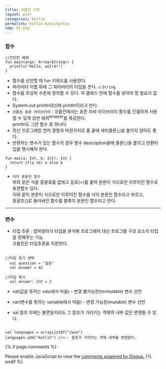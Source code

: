 ```yaml
---
title: 코틀린 기본
layout: post
categories: Kotlin
permalink: kotlin-basicSyntax
img: k1.png
---
```


### 함수
```
//간단한 예제
fun main(args: Array<String>) {
  println("Hello, wolrd!")
}
```

* 함수를 선언할 때 fun 키워드를 사용한다.
* 파라미터 이름 뒤에 그 파라미터의 타입을 쓴다. `s:String`
* 함수를 최상위 수준에 정의할 수 있다. 꼭 클래스 안에 함수를 넣어야 할 필요가 없다.
* System.out.println대신에 println이라고 쓴다.
* `코틀린 표준 라이브러리` : 코틀린에서는 표준 자바 라이브러리 함수를 간결하게 사용할 수 있게 감싼 래퍼<sup>wrapper</sup>를 제공한다.
 <br>println도 그런 함수 중 하나다.
* 최신 프로그래밍 언어 경향과 마찬가지로 줄 끝에 세미클론(;)을 붙이지 않아도 좋다.
* 반환하는 변수가 있는 함수의 경우 함수 description끝에 콜론(:)을 붙이고 반환타입을 명시해야 한다.

```
fun max(a: Int, b: Int): Int {
  return if(a >b) a else b
}
```

* <code>식이 본문인 함수</code>
<br>위와 같은 식을 중괄호를 없애고 등호(=)를 붙여 본문이 식으로만 이루어진 함수로 표현할수 있다.
<br>이와 같이 본문이 식으로만 이루어진 함수를 <bold>식이 본문인 함수</bold>라고 부르고,
<br>중괄호{}로 둘러싸인 함수를 <bold>블록이 본문인 함수</bold>라고 한다.


---
### 변수
* 타입 추론 : 컴파일러가 타입을 분석해 프로그래머 대신 프로그램 구성 요소의 타입을 정해주는 기능.
<br>코틀린은 타입추론을 지원한다.
<pre><code>
//타입 표기 생략
  val question = "질문"
  val answer = 42

//타입 명시
  val answer: Int = 2
</code></pre>

* val(값을 뜻하는 valu에서 따옴) - 변경 불가능한(immutable) 변수 선언
* var(변수를 뜻하는 variable에서 따옴) - 변경 가능한(mutable) 변수 선언

* <span class="fontblueLight"><bold>val 참조 자체는 불면일지라도 그 참조가 가리키는 객체의 내부 값은 변경될 수 있다.</bold></span>
<pre><code>
val languages = arrayListOf("Java")
languages.add("kotlin") //<-- 참조가 가리키는 객체 내부를 변경한다.
</code></pre>

{% if page.comments %}
<div id="disqus_thread"></div>
<script>

/**
*  RECOMMENDED CONFIGURATION VARIABLES: EDIT AND UNCOMMENT THE SECTION BELOW TO INSERT DYNAMIC VALUES FROM YOUR PLATFORM OR CMS.
*  LEARN WHY DEFINING THESE VARIABLES IS IMPORTANT: https://disqus.com/admin/universalcode/#configuration-variables*/
/*
var disqus_config = function () {
this.page.url = PAGE_URL;  // Replace PAGE_URL with your page's canonical URL variable
this.page.identifier = PAGE_IDENTIFIER; // Replace PAGE_IDENTIFIER with your page's unique identifier variable
};
*/
(function() { // DON'T EDIT BELOW THIS LINE
var d = document, s = d.createElement('script');
s.src = 'https://juhee-studynote.disqus.com/embed.js';
s.setAttribute('data-timestamp', +new Date());
(d.head || d.body).appendChild(s);
})();
</script>
<noscript>Please enable JavaScript to view the <a href="https://disqus.com/?ref_noscript">comments powered by Disqus.</a></noscript>
{% endif %}
